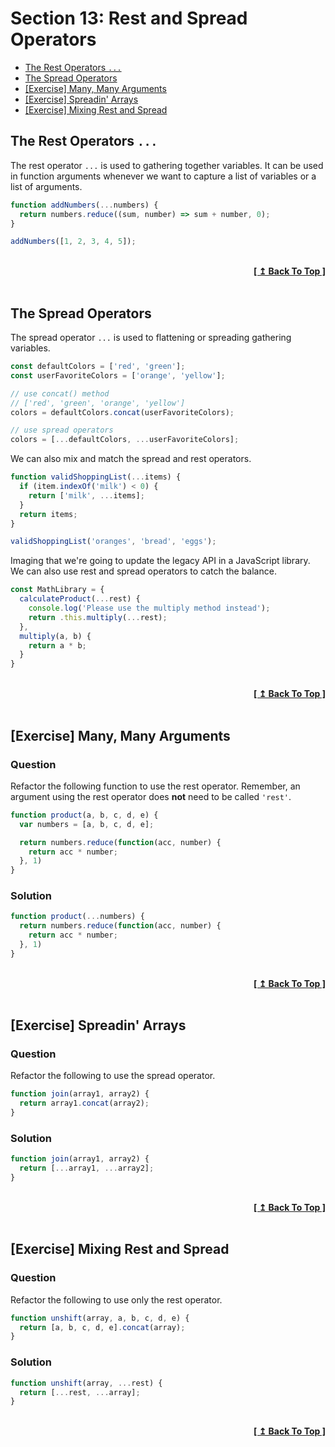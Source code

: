 # Section 13: Rest and Spread Operators

- [The Rest Operators `...`](#the-rest-operators-)
- [The Spread Operators](#the-spread-operators)
- [[Exercise] Many, Many Arguments](#exercise-many-many-arguments)
- [[Exercise] Spreadin' Arrays](#exercise-spreadin-arrays)
- [[Exercise] Mixing Rest and Spread](#exercise-mixing-rest-and-spread)

## The Rest Operators `...`

The rest operator `...` is used to gathering together variables. It can be used in function arguments whenever we want to capture a list of variables or a list of arguments.

```javascript
function addNumbers(...numbers) {
  return numbers.reduce((sum, number) => sum + number, 0);
}

addNumbers([1, 2, 3, 4, 5]);
```

<br/>
<div align="right">
  <b><a href="#section-13-rest-and-spread-operators">[ ↥ Back To Top ]</a></b>
</div>
<br/>

## The Spread Operators

The spread operator `...` is used to flattening or spreading gathering variables.

```javascript
const defaultColors = ['red', 'green'];
const userFavoriteColors = ['orange', 'yellow'];

// use concat() method
// ['red', 'green', 'orange', 'yellow']
colors = defaultColors.concat(userFavoriteColors);

// use spread operators
colors = [...defaultColors, ...userFavoriteColors];
```

We can also mix and match the spread and rest operators.

```javascript
function validShoppingList(...items) {
  if (item.indexOf('milk') < 0) {
    return ['milk', ...items];
  }
  return items;
}

validShoppingList('oranges', 'bread', 'eggs');
```

Imaging that we're going to update the legacy API in a JavaScript library. We can also use rest and spread operators to catch the balance.

```javascript
const MathLibrary = {
  calculateProduct(...rest) {
    console.log('Please use the multiply method instead');
    return .this.multiply(...rest);
  },
  multiply(a, b) {
    return a * b;
  }
}
```

<br/>
<div align="right">
  <b><a href="#section-13-rest-and-spread-operators">[ ↥ Back To Top ]</a></b>
</div>
<br/>


## [Exercise] Many, Many Arguments

### Question

Refactor the following function to use the rest operator. Remember, an argument using the rest operator does **not** need to be called `'rest'`.

```javascript
function product(a, b, c, d, e) {
  var numbers = [a, b, c, d, e];

  return numbers.reduce(function(acc, number) {
    return acc * number;
  }, 1)
}
```

### Solution

```javascript
function product(...numbers) {
  return numbers.reduce(function(acc, number) {
    return acc * number;
  }, 1)
}
```

<br/>
<div align="right">
  <b><a href="#section-13-rest-and-spread-operators">[ ↥ Back To Top ]</a></b>
</div>
<br/>

## [Exercise] Spreadin' Arrays

### Question

Refactor the following to use the spread operator.

```javascript
function join(array1, array2) {
  return array1.concat(array2);
}
```

### Solution

```javascript
function join(array1, array2) {
  return [...array1, ...array2];
}
```

<br/>
<div align="right">
  <b><a href="#section-13-rest-and-spread-operators">[ ↥ Back To Top ]</a></b>
</div>
<br/>

## [Exercise] Mixing Rest and Spread

### Question

Refactor the following to use only the rest operator.

```javascript
function unshift(array, a, b, c, d, e) {
  return [a, b, c, d, e].concat(array);
}
```

### Solution

```javascript
function unshift(array, ...rest) {
  return [...rest, ...array];
}
```

<br/>
<div align="right">
  <b><a href="#section-13-rest-and-spread-operators">[ ↥ Back To Top ]</a></b>
</div>
<br/>
